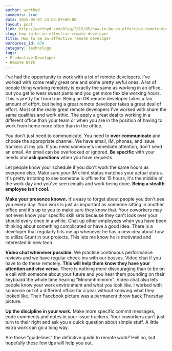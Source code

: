 ```yaml
---
author: worthyd
comments: true
date: 2015-05-07 23:03:07+00:00
layout: post
link: http://worthyd.com/blog/2015/05/how-to-be-an-effective-remote-developer/
slug: how-to-be-an-effective-remote-developer
title: How to be an effective remote developer
wordpress_id: 678
category: Technology
tags:
- Productive Developer
- Remote Work
---
```


I've had the opportunity to work with a lot of remote developers.  I've worked with some really great one and some pretty awful ones.  A lot of people thing working remotely is exactly the same as working in an office, but you get to wear sweat pants and you get more flexible working hours.  This is pretty far from true.  Being an OK remote developer takes a fair amount of effort, but being a great remote developer takes a great deal of effort.  Most of the really great remote developers I've worked with share the same qualities and work ethic.  The apply a great deal to working in a different office than your team or when you are in the position of having to work from home more often than in the office.

You don't just need to communicate. You need to **over communicate** and choose the appropriate channel.  We have email, IM, phones, and issue trackers at my job.  If you need someone's immediate attention, don't send an email. An email can be overlooked or ignored.  **Be specific** with your needs and **ask questions** when you have requests.

Let people know your schedule if you don't work the same hours as everyone else. Make sure your IM client status matches your actual status.  It's pretty irritating to see someone is offline for 15 hours, it's the middle of the work day and you've seen emails and work being done.  **Being a stealth employee isn't cool.**
 
**Make your presence known.** It's easy to forget about people you don't see you every day.  Your work is just as important as someone sitting in another office and it's up to you to make sure they know that.  Your coworkers may not even know your specific skill sets because they can't look over your should every once in a while.  Chat up other employees when you have been thinking about something complicated or have a good idea.  There is a developer that regularly hits me up whenever he has a new idea about how to utilize Grunt in our projects.  This lets me know he is motivated and interested in new tech.

**Video chat whenever possible.**  We practice continuous performance reviews and we have regular check-ins with our bosses.  Video chat if you have to do these remotely.  **This will help them know they have your attention and vise versa.** There is nothing more discouraging than to be on a call with someone about your future and you hear them pounding on their keyboard the whole time hearing "Mmmmhmmmm".  Video chat also lets people know your work environment and what you look like.  I worked with someone out of a different office for a year without knowing what they looked like.  Their Facebook picture was a permanent throw back Thursday picture.

**Up the discipline in your work.**  Make more specific commit messages, code comments and  notes in your issue trackers.  Your coworkers can't just turn to their right and ask you a quick question about simple stuff.  A little extra work can go a long way.

Are these "guidelines" the definitive guide to remote work? Hell no, but hopefully these few tips will help you out.

